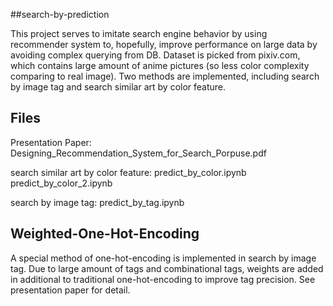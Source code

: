 ##search-by-prediction

This project serves to imitate search engine behavior by using recommender system to, hopefully, improve performance on large data by 
avoiding complex querying from DB. Dataset is picked from pixiv.com, which contains large amount of anime pictures (so less color complexity 
comparing to real image). Two methods are implemented, including search by image tag and search similar art by color feature.

## Files

Presentation Paper:
Designing_Recommendation_System_for_Search_Porpuse.pdf

search similar art by color feature:
predict_by_color.ipynb
predict_by_color_2.ipynb

search by image tag:
predict_by_tag.ipynb


## Weighted-One-Hot-Encoding

A special method of one-hot-encoding is implemented in search by image tag. Due to large amount of tags and combinational tags, weights are
 added in additional to traditional one-hot-encoding to improve tag precision. See presentation paper for detail. 
